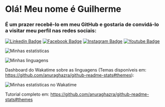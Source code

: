 # Olá! Meu nome é Guilherme

<h3>É um prazer recebê-lo em meu GitHub e gostaria de convidá-lo a visitar meu perfil nas redes sociais:</h3>

[![Linkedin Badge](https://img.shields.io/badge/-LinkedIn-blue?style=flat-square&logo=Linkedin&logoColor=white&link=https://www.linkedin.com/in/guilherme-rocha-leite/)](https://www.linkedin.com/in/guilherme-rocha-leite/)  [![Facebook Badge](https://img.shields.io/badge/Facebook-1877F2?style=flat-square&logo=facebook&logoColor=white&link=https://www.facebook.com/guilherme.rochaleite.9/)](https://www.facebook.com/guilherme.rochaleite.9/)  [![Instagram Badge](https://img.shields.io/badge/Instagram-E4405F?style=flat-square&logo=instagram&logoColor=white&link=https://www.instagram.com/guilherme.dtna/)](https://www.instagram.com/guilherme.dtna/)  [![Youtube Badge](https://img.shields.io/badge/-YouTube-ff0000?style=flat-square&labelColor=ff0000&logo=youtube&logoColor=white&link=https://www.youtube.com/channel/UC28bAjWwKIosH8iZDhT1YEw)](https://www.youtube.com/channel/UC28bAjWwKIosH8iZDhT1YEw)


<p align="center">

![Minhas estatísticas](https://github-readme-stats.vercel.app/api?username=guilhermeDTNA&count_private=true&show_icons=true&theme=highcontrast&border_radius=2%&locale=pt-br)

</p>

<p align="center">

![Minhas linguagens](https://github-readme-stats.vercel.app/api/top-langs/?username=guilhermeDTNA&layout=compact&locale=pt-br)

</p>

<p>
	Dashboard do Wakatime sobre as linguagens (Temas disponíveis em: <a href="https://github.com/anuraghazra/github-readme-stats#themes">https://github.com/anuraghazra/github-readme-stats#themes</a>):

</p>

![Minhas estatísticas no Wakatime](https://github-readme-stats.vercel.app/api/wakatime?username=guilhermeDTNA)

<footer>
	Tutorial completo em: <a href="https://github.com/anuraghazra/github-readme-stats#themes">https://github.com/anuraghazra/github-readme-stats#themes</a>
</footer>